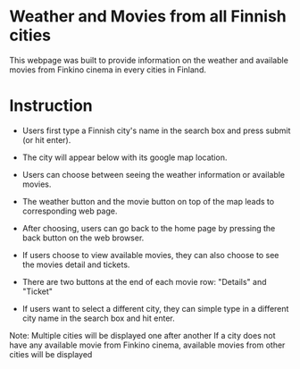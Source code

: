# Weather and Movies from all Finnish cities

This webpage was built to provide information on the weather and available movies from Finkino cinema in every cities in Finland.

# Instruction

- Users first type a Finnish city's name in the search box and press submit (or hit enter).

- The city will appear below with its google map location.

- Users can choose between seeing the weather information or available movies.

- The weather button and the movie button on top of the map leads to corresponding web page.

- After choosing, users can go back to the home page by pressing the back button on the web browser.

- If users choose to view available movies, they can also choose to see the movies detail and tickets.

- There are two buttons at the end of each movie row: "Details" and "Ticket"

- If users want to select a different city, they can simple type in a different city name in the search box and hit enter.

Note:   Multiple cities will be displayed one after another
        If a city does not have any available movie from Finkino cinema, available movies from other cities will be displayed